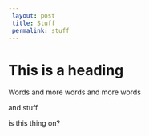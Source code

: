 ```yaml
---
 layout: post
 title: Stuff
 permalink: stuff
---
```


# This is a heading

Words and more words and more words

and stuff


is this thing on?

